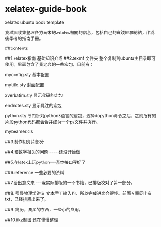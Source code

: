 xelatex-guide-book
==================

xelatex  ubuntu  book template




我試圖收集整理各方面來的xelatex相關的信息，包括自己的實踐經驗總結，作爲後學者的指南手冊。

##contents

##1.xelatex指南  基础知识介绍
##2.texmf 文件夹 整个复制到ubuntu主目录即可使用，里面包含了我定义的一些宏包，目前有：

myconfig.sty
基本配置

mytitle.sty
封面配置

xverbatim.sty
显示代码的宏包

endnotes.sty
显示尾注的宏包

python.sty
专门针对python3语言的宏包，选择dopython命令之后，之前所有的片段python代码都会合并成为一个py文件并执行。

mybeamer.cls

##3.制作幻灯片部分

##4.和数学相关的问题 -----还没开始做

##5.在latex上玩python---基本接口写好了

##6.reference 一些必要的资料

##7.活出意义来 ---我实际排版的一个书籍，已排版校对了第一部分。

##8. 费曼物理学讲义 文本手工输入的，所以完成进度会很慢。前面五章网上有txt，已经排版出来了。

##9. 简历，要买的东西，一些小的应用。

##10.tikz制图  还在慢慢整理
